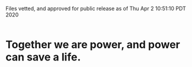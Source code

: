 Files vetted, and approved for public release as of Thu Apr  2 10:51:10 PDT 2020<br><br><h1>Together we are power, and power can save a life.</h1>
